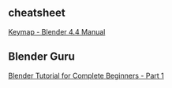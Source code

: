 

## cheatsheet
[Keymap - Blender 4.4 Manual](https://docs.blender.org/manual/en/latest/interface/keymap/index.html)


## Blender Guru
[Blender Tutorial for Complete Beginners - Part 1](https://www.youtube.com/watch?v=B0J27sf9N1Y&list=PLjEaoINr3zgEPv5y--4MKpciLaoQYZB1Z)
